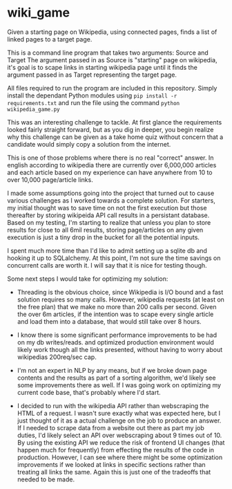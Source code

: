 # wiki_game
Given a starting page on Wikipedia, using connected pages, finds a list of linked pages to a target page.

This is a command line program that takes two arguments: Source and Target
The argument passed in as Source is "starting" page on wikipedia, it's goal is to 
scape links in starting wikipedia page until it finds the argument passed in 
as Target representing the target page.

All files required to run the program are included in this repository. Simply install
the dependant Python modules using `pip install -r requirements.txt` and run the file 
using the command `python wikipedia_game.py`

This was an interesting challenge to tackle. At first glance the requirements looked 
fairly straight forward, but as you dig in deeper, you begin realize why this challenge
can be given as a take home quiz without concern that a candidate would simply copy
a solution from the internet.

This is one of those problems where there is no real "correct" answer. In english
according to wikipedia there are currently over 6,000,000 articles and each article
based on my experience can have anywhere from 10 to over 10,000 page/article links.

I made some assumptions going into the project that turned out to cause various
challenges as I worked towards a complete solution. For starters, my initial thought
was to save time on not the first execution but those thereafter by storing wikipeida
API call results in a persistant database. Based on my testing, I'm starting to realize
that unless you plan to store results for close to all 6mil results, storing page/articles
on any given execution is just a tiny drop in the bucket for all the potential inputs.

I spent much more time than I'd like to admit setting up a sqlite db and hooking it up
to SQLalchemy. At this point, I'm not sure the time savings on concurrent calls are
worth it. I will say that it is nice for testing though. 

Some next steps I would take for optimizing my solution:
 - Threading is the obvious choice, since Wikipedia is I/O bound and a fast solution requires
   so many calls. However, wikipedia requests (at least on the free plan) that we make no more
   than 200 calls per second. Given the over 6m articles, if the intention was to scape every 
   single article and load them into a database, that would still take over 8 hours. 
   
 - I know there is some significant performance improvements to be had on my db writes/reads.
   and optimized production environment would likely work though all the links presented,
   without having to worry about wikipedias 200req/sec cap.
   
 - I'm not an expert in NLP by any means, but if we broke down page contents and the results
   as part of a sorting algorithm, we'd likely see some improvements there as well. If I was going
   work on optimizing my current code base, that's probably where I'd start. 
   
 - I decided to run with the wikipedia API rather than webscraping the HTML of a request. I
   wasn't sure exactly what was expected here, but I just thought of it as a actual challenge
   on the job to produce an answer. If I needed to scrape data from a website out there as part
   my job duties, I'd likely select an API over webscraping about 9 times out of 10. By using the
   existing API we reduce the risk of frontend UI changes (that happen much for frequently) from
   effecting the results of the code in production. However, I can see where there might be
   some optimization improvements if we looked at links in specific sections rather than
   treating all links the same. Again this is just one of the tradeoffs that needed to be made.
